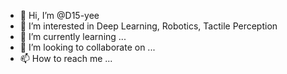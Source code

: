 - 👋 Hi, I’m @D15-yee
- 👀 I’m interested in Deep Learning, Robotics, Tactile Perception
- 🌱 I’m currently learning ...
- 💞️ I’m looking to collaborate on ...
- 📫 How to reach me ...

<!---
D15-yee/D15-yee is a ✨ special ✨ repository because its `README.md` (this file) appears on your GitHub profile.
You can click the Preview link to take a look at your changes.
--->
